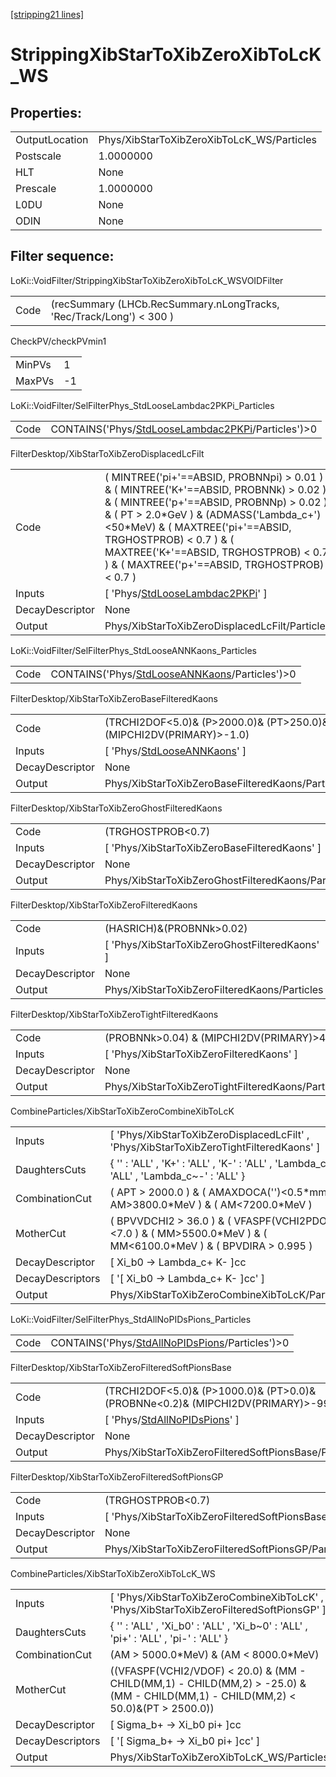 [[stripping21 lines]](./stripping21-index)

# StrippingXibStarToXibZeroXibToLcK_WS

## Properties:

|                |                                            |
|----------------|--------------------------------------------|
| OutputLocation | Phys/XibStarToXibZeroXibToLcK_WS/Particles |
| Postscale      | 1.0000000                                  |
| HLT            | None                                       |
| Prescale       | 1.0000000                                  |
| L0DU           | None                                       |
| ODIN           | None                                       |

## Filter sequence:

LoKi::VoidFilter/StrippingXibStarToXibZeroXibToLcK_WSVOIDFilter

|      |                                                                      |
|------|----------------------------------------------------------------------|
| Code | (recSummary (LHCb.RecSummary.nLongTracks, 'Rec/Track/Long') \< 300 ) |

CheckPV/checkPVmin1

|        |     |
|--------|-----|
| MinPVs | 1   |
| MaxPVs | -1  |

LoKi::VoidFilter/SelFilterPhys_StdLooseLambdac2PKPi_Particles

|      |                                                                                                          |
|------|----------------------------------------------------------------------------------------------------------|
| Code | CONTAINS('Phys/[StdLooseLambdac2PKPi](./stripping21-commonparticles-stdlooselambdac2pkpi)/Particles')\>0 |

FilterDesktop/XibStarToXibZeroDisplacedLcFilt

|                 |                                                                                                                                                                                                                                                                                                                                         |
|-----------------|-----------------------------------------------------------------------------------------------------------------------------------------------------------------------------------------------------------------------------------------------------------------------------------------------------------------------------------------|
| Code            | ( MINTREE('pi+'==ABSID, PROBNNpi) \> 0.01 ) & ( MINTREE('K+'==ABSID, PROBNNk) \> 0.02 ) & ( MINTREE('p+'==ABSID, PROBNNp) \> 0.02 ) & ( PT \> 2.0\*GeV ) & (ADMASS('Lambda_c+')\<50\*MeV) & ( MAXTREE('pi+'==ABSID, TRGHOSTPROB) \< 0.7 ) & ( MAXTREE('K+'==ABSID, TRGHOSTPROB) \< 0.7 ) & ( MAXTREE('p+'==ABSID, TRGHOSTPROB) \< 0.7 ) |
| Inputs          | [ 'Phys/[StdLooseLambdac2PKPi](./stripping21-commonparticles-stdlooselambdac2pkpi)' ]                                                                                                                                                                                                                                                 |
| DecayDescriptor | None                                                                                                                                                                                                                                                                                                                                    |
| Output          | Phys/XibStarToXibZeroDisplacedLcFilt/Particles                                                                                                                                                                                                                                                                                          |

LoKi::VoidFilter/SelFilterPhys_StdLooseANNKaons_Particles

|      |                                                                                                  |
|------|--------------------------------------------------------------------------------------------------|
| Code | CONTAINS('Phys/[StdLooseANNKaons](./stripping21-commonparticles-stdlooseannkaons)/Particles')\>0 |

FilterDesktop/XibStarToXibZeroBaseFilteredKaons

|                 |                                                                                 |
|-----------------|---------------------------------------------------------------------------------|
| Code            | (TRCHI2DOF\<5.0)& (P\>2000.0)& (PT\>250.0)& (MIPCHI2DV(PRIMARY)\>-1.0)          |
| Inputs          | [ 'Phys/[StdLooseANNKaons](./stripping21-commonparticles-stdlooseannkaons)' ] |
| DecayDescriptor | None                                                                            |
| Output          | Phys/XibStarToXibZeroBaseFilteredKaons/Particles                                |

FilterDesktop/XibStarToXibZeroGhostFilteredKaons

|                 |                                                   |
|-----------------|---------------------------------------------------|
| Code            | (TRGHOSTPROB\<0.7)                                |
| Inputs          | [ 'Phys/XibStarToXibZeroBaseFilteredKaons' ]    |
| DecayDescriptor | None                                              |
| Output          | Phys/XibStarToXibZeroGhostFilteredKaons/Particles |

FilterDesktop/XibStarToXibZeroFilteredKaons

|                 |                                                 |
|-----------------|-------------------------------------------------|
| Code            | (HASRICH)&(PROBNNk\>0.02)                       |
| Inputs          | [ 'Phys/XibStarToXibZeroGhostFilteredKaons' ] |
| DecayDescriptor | None                                            |
| Output          | Phys/XibStarToXibZeroFilteredKaons/Particles    |

FilterDesktop/XibStarToXibZeroTightFilteredKaons

|                 |                                                   |
|-----------------|---------------------------------------------------|
| Code            | (PROBNNk\>0.04) & (MIPCHI2DV(PRIMARY)\>4.0)       |
| Inputs          | [ 'Phys/XibStarToXibZeroFilteredKaons' ]        |
| DecayDescriptor | None                                              |
| Output          | Phys/XibStarToXibZeroTightFilteredKaons/Particles |

CombineParticles/XibStarToXibZeroCombineXibToLcK

|                  |                                                                                                                       |
|------------------|-----------------------------------------------------------------------------------------------------------------------|
| Inputs           | [ 'Phys/XibStarToXibZeroDisplacedLcFilt' , 'Phys/XibStarToXibZeroTightFilteredKaons' ]                              |
| DaughtersCuts    | { '' : 'ALL' , 'K+' : 'ALL' , 'K-' : 'ALL' , 'Lambda_c+' : 'ALL' , 'Lambda_c~-' : 'ALL' }                             |
| CombinationCut   | ( APT \> 2000.0 ) & ( AMAXDOCA('')\<0.5\*mm ) & ( AM\>3800.0\*MeV ) & ( AM\<7200.0\*MeV )                             |
| MotherCut        | ( BPVVDCHI2 \> 36.0 ) & ( VFASPF(VCHI2PDOF)\<7.0 ) & ( MM\>5500.0\*MeV ) & ( MM\<6100.0\*MeV ) & ( BPVDIRA \> 0.995 ) |
| DecayDescriptor  | [ Xi_b0 -\> Lambda_c+ K- ]cc                                                                                        |
| DecayDescriptors | [ '[ Xi_b0 -\> Lambda_c+ K- ]cc' ]                                                                                |
| Output           | Phys/XibStarToXibZeroCombineXibToLcK/Particles                                                                        |

LoKi::VoidFilter/SelFilterPhys_StdAllNoPIDsPions_Particles

|      |                                                                                                    |
|------|----------------------------------------------------------------------------------------------------|
| Code | CONTAINS('Phys/[StdAllNoPIDsPions](./stripping21-commonparticles-stdallnopidspions)/Particles')\>0 |

FilterDesktop/XibStarToXibZeroFilteredSoftPionsBase

|                 |                                                                                        |
|-----------------|----------------------------------------------------------------------------------------|
| Code            | (TRCHI2DOF\<5.0)& (P\>1000.0)& (PT\>0.0)& (PROBNNe\<0.2)& (MIPCHI2DV(PRIMARY)\>-999.0) |
| Inputs          | [ 'Phys/[StdAllNoPIDsPions](./stripping21-commonparticles-stdallnopidspions)' ]      |
| DecayDescriptor | None                                                                                   |
| Output          | Phys/XibStarToXibZeroFilteredSoftPionsBase/Particles                                   |

FilterDesktop/XibStarToXibZeroFilteredSoftPionsGP

|                 |                                                    |
|-----------------|----------------------------------------------------|
| Code            | (TRGHOSTPROB\<0.7)                                 |
| Inputs          | [ 'Phys/XibStarToXibZeroFilteredSoftPionsBase' ] |
| DecayDescriptor | None                                               |
| Output          | Phys/XibStarToXibZeroFilteredSoftPionsGP/Particles |

CombineParticles/XibStarToXibZeroXibToLcK_WS

|                  |                                                                                                                                      |
|------------------|--------------------------------------------------------------------------------------------------------------------------------------|
| Inputs           | [ 'Phys/XibStarToXibZeroCombineXibToLcK' , 'Phys/XibStarToXibZeroFilteredSoftPionsGP' ]                                            |
| DaughtersCuts    | { '' : 'ALL' , 'Xi_b0' : 'ALL' , 'Xi_b~0' : 'ALL' , 'pi+' : 'ALL' , 'pi-' : 'ALL' }                                                  |
| CombinationCut   | (AM \> 5000.0\*MeV) & (AM \< 8000.0\*MeV)                                                                                            |
| MotherCut        | ((VFASPF(VCHI2/VDOF) \< 20.0) & (MM - CHILD(MM,1) - CHILD(MM,2) \> -25.0) & (MM - CHILD(MM,1) - CHILD(MM,2) \< 50.0)&(PT \> 2500.0)) |
| DecayDescriptor  | [ Sigma_b+ -\> Xi_b0 pi+ ]cc                                                                                                       |
| DecayDescriptors | [ '[ Sigma_b+ -\> Xi_b0 pi+ ]cc' ]                                                                                               |
| Output           | Phys/XibStarToXibZeroXibToLcK_WS/Particles                                                                                           |
